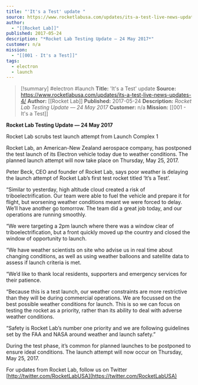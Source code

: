 ```yaml
---
title: "'It's a Test' update "
source: https://www.rocketlabusa.com/updates/its-a-test-live-news-updates-4/
author:
  - "[[Rocket Lab]]"
published: 2017-05-24
description: "*Rocket Lab Testing Update ― 24 May 2017*"
customer: n/a
mission:
  - "[[001 - It's a Test]]"
tags:
  - electron
  - launch
---
```

>[!summary]
#electron #launch
**Title:** 'It's a Test' update 
**Source:** https://www.rocketlabusa.com/updates/its-a-test-live-news-updates-4/
**Author:** [[Rocket Lab]]
**Published:** 2017-05-24
**Description:** *Rocket Lab Testing Update ― 24 May 2017*
**Customer:** n/a
**Mission:** [[001 - It's a Test]]

**Rocket Lab Testing Update ― 24 May 2017**

Rocket Lab scrubs test launch attempt from Launch Complex 1

Rocket Lab, an American-New Zealand aerospace company, has postponed the test launch of its Electron vehicle today due to weather conditions. The planned launch attempt will now take place on Thursday, May 25, 2017.

Peter Beck, CEO and founder of Rocket Lab, says poor weather is delaying the launch attempt of Rocket Lab’s first test rocket titled ‘It’s a Test’.

“Similar to yesterday, high altitude cloud created a risk of triboelectrification. Our team were able to fuel the vehicle and prepare it for flight, but worsening weather conditions meant we were forced to delay. We’ll have another go tomorrow. The team did a great job today, and our operations are running smoothly.

“We were targeting a 2pm launch where there was a window clear of triboelectrification, but a front quickly moved up the country and closed the window of opportunity to launch.

“We have weather scientists on site who advise us in real time about changing conditions, as well as using weather balloons and satellite data to assess if launch criteria is met.  

“We’d like to thank local residents, supporters and emergency services for their patience.

“Because this is a test launch, our weather constraints are more restrictive than they will be during commercial operations. We are focussed on the best possible weather conditions for launch. This is so we can focus on testing the rocket as a priority, rather than its ability to deal with adverse weather conditions.

“Safety is Rocket Lab’s number one priority and we are following guidelines set by the FAA and NASA around weather and launch safety.”

During the test phase, it’s common for planned launches to be postponed to ensure ideal conditions. The launch attempt will now occur on Thursday, May 25, 2017.

For updates from Rocket Lab, follow us on Twitter [http://twitter.com/RocketLabUSA](https://twitter.com/RocketLabUSA)